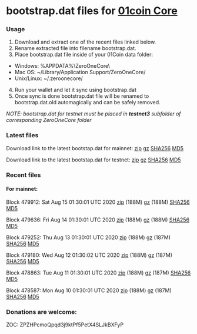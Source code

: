 # bootstrap.dat files for [01coin Core](https://01coin.io)

### Usage

1. Download and extract one of the recent files linked below.
2. Rename extracted file into filename bootstrap.dat.
3. Place bootstrap.dat file inside of your 01Coin data folder:
 - Windows: %APPDATA%\ZeroOneCore\
 - Mac OS: ~/Library/Application Support/ZeroOneCore/
 - Unix/Linux: ~/.zeroonecore/
4. Run your wallet and let it sync using bootstrap.dat
5. Once sync is done bootstrap.dat file will be renamed to bootstrap.dat.old automagically and can be safely removed.

_NOTE: bootstrap.dat for testnet must be placed in **testnet3** subfolder of corresponding ZeroOneCore folder_

### Latest files
Download link to the latest bootstap.dat for mainnet: [zip](https://files.01coin.io/mainnet/bootstrap.dat.zip) [gz](https://files.01coin.io/mainnet/bootstrap.dat.tar.gz) [SHA256](https://files.01coin.io/mainnet/sha256.txt) [MD5](https://files.01coin.io/mainnet/md5.txt)

Download link to the latest bootstap.dat for testnet: [zip](https://files.01coin.io/testnet/bootstrap.dat.zip) [gz](https://files.01coin.io/testnet/bootstrap.dat.tar.gz) [SHA256](https://files.01coin.io/testnet/sha256.txt) [MD5](https://files.01coin.io/testnet/md5.txt)

### Recent files

#### For mainnet:

Block 479912: Sat Aug 15 01:30:01 UTC 2020 [zip](https://files.01coin.io/mainnet/2020-08-15/bootstrap.dat.zip) (188M) [gz](https://files.01coin.io/mainnet/2020-08-15/bootstrap.dat.tar.gz) (188M) [SHA256](https://files.01coin.io/mainnet/2020-08-15/sha256.txt) [MD5](https://files.01coin.io/mainnet/2020-08-15/md5.txt)

Block 479636: Fri Aug 14 01:30:01 UTC 2020 [zip](https://files.01coin.io/mainnet/2020-08-14/bootstrap.dat.zip) (188M) [gz](https://files.01coin.io/mainnet/2020-08-14/bootstrap.dat.tar.gz) (188M) [SHA256](https://files.01coin.io/mainnet/2020-08-14/sha256.txt) [MD5](https://files.01coin.io/mainnet/2020-08-14/md5.txt)

Block 479252: Thu Aug 13 01:30:01 UTC 2020 [zip](https://files.01coin.io/mainnet/2020-08-13/bootstrap.dat.zip) (188M) [gz](https://files.01coin.io/mainnet/2020-08-13/bootstrap.dat.tar.gz) (187M) [SHA256](https://files.01coin.io/mainnet/2020-08-13/sha256.txt) [MD5](https://files.01coin.io/mainnet/2020-08-13/md5.txt)

Block 479180: Wed Aug 12 01:30:02 UTC 2020 [zip](https://files.01coin.io/mainnet/2020-08-12/bootstrap.dat.zip) (188M) [gz](https://files.01coin.io/mainnet/2020-08-12/bootstrap.dat.tar.gz) (187M) [SHA256](https://files.01coin.io/mainnet/2020-08-12/sha256.txt) [MD5](https://files.01coin.io/mainnet/2020-08-12/md5.txt)

Block 478863: Tue Aug 11 01:30:01 UTC 2020 [zip](https://files.01coin.io/mainnet/2020-08-11/bootstrap.dat.zip) (188M) [gz](https://files.01coin.io/mainnet/2020-08-11/bootstrap.dat.tar.gz) (187M) [SHA256](https://files.01coin.io/mainnet/2020-08-11/sha256.txt) [MD5](https://files.01coin.io/mainnet/2020-08-11/md5.txt)

Block 478587: Mon Aug 10 01:30:01 UTC 2020 [zip](https://files.01coin.io/mainnet/2020-08-10/bootstrap.dat.zip) (188M) [gz](https://files.01coin.io/mainnet/2020-08-10/bootstrap.dat.tar.gz) (187M) [SHA256](https://files.01coin.io/mainnet/2020-08-10/sha256.txt) [MD5](https://files.01coin.io/mainnet/2020-08-10/md5.txt)


### Donations are welcome:

ZOC: ZPZHPcmoQpqd3j9ktPf5PetX4SLJkBXFyP
